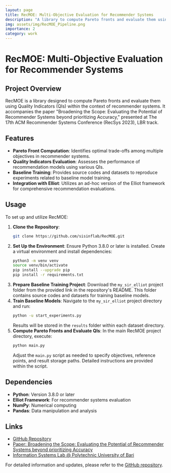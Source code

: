 ```yaml
---
layout: page
title: RecMOE: Multi-Objective Evaluation for Recommender Systems
description: "A library to compute Pareto fronts and evaluate them using Quality Indicators (QIs) for Recommender Systems."
img: assets/img/RecMOE_Pipeline.png
importance: 2
category: work
---
```


# RecMOE: Multi-Objective Evaluation for Recommender Systems

## Project Overview

RecMOE is a library designed to compute Pareto fronts and evaluate them using Quality Indicators (QIs) within the context of recommender systems. It accompanies the paper "Broadening the Scope: Evaluating the Potential of Recommender Systems beyond prioritizing Accuracy," presented at The 17th ACM Recommender Systems Conference (RecSys 2023), LBR track.

## Features

- **Pareto Front Computation**: Identifies optimal trade-offs among multiple objectives in recommender systems.
- **Quality Indicators Evaluation**: Assesses the performance of recommendation models using various QIs.
- **Baseline Training**: Provides source codes and datasets to reproduce experiments related to baseline model training.
- **Integration with Elliot**: Utilizes an ad-hoc version of the Elliot framework for comprehensive recommendation evaluations.

## Usage

To set up and utilize RecMOE:

1. **Clone the Repository**:
   ```bash
   git clone https://github.com/sisinflab/RecMOE.git
   ```
2. **Set Up the Environment**:
   Ensure Python 3.8.0 or later is installed. Create a virtual environment and install dependencies:
   ```bash
   python3 -m venv venv
   source venv/bin/activate
   pip install --upgrade pip
   pip install -r requirements.txt
   ```
3. **Prepare Baseline Training Project**:
   Download the `my_sir_elliot` project folder from the provided link in the repository's README. This folder contains source codes and datasets for training baseline models.
4. **Train Baseline Models**:
   Navigate to the `my_sir_elliot` project directory and run:
   ```bash
   python -u start_experiments.py
   ```
   Results will be stored in the `results` folder within each dataset directory.
5. **Compute Pareto Fronts and Evaluate QIs**:
   In the main RecMOE project directory, execute:
   ```bash
   python main.py
   ```
   Adjust the `main.py` script as needed to specify objectives, reference points, and result storage paths. Detailed instructions are provided within the script.

## Dependencies

- **Python**: Version 3.8.0 or later
- **Elliot Framework**: For recommender systems evaluation
- **NumPy**: Numerical computing
- **Pandas**: Data manipulation and analysis

## Links

- [GitHub Repository](https://github.com/sisinflab/RecMOE)
- [Paper: Broadening the Scope: Evaluating the Potential of Recommender Systems beyond prioritizing Accuracy](https://recsys.acm.org/recsys23/)
- [Information Systems Lab @ Polytechnic University of Bari](https://github.com/sisinflab/)

For detailed information and updates, please refer to the [GitHub repository](https://github.com/sisinflab/RecMOE).
